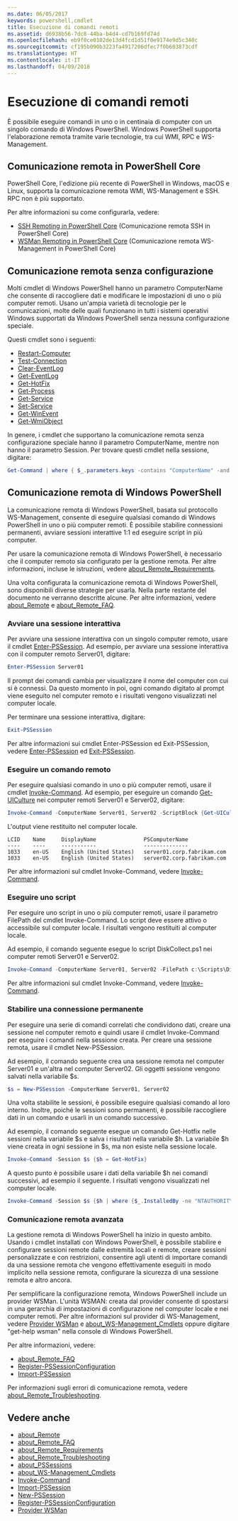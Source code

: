 ```yaml
---
ms.date: 06/05/2017
keywords: powershell,cmdlet
title: Esecuzione di comandi remoti
ms.assetid: d6938b56-7dc8-44ba-b4d4-cd7b169fd74d
ms.openlocfilehash: eb9f0ce0102de13d4fcd1d51f0e9174e9d5c340c
ms.sourcegitcommit: cf195b090b3223fa4917206dfec7f0b603873cdf
ms.translationtype: HT
ms.contentlocale: it-IT
ms.lasthandoff: 04/09/2018
---
```

# <a name="running-remote-commands"></a>Esecuzione di comandi remoti

È possibile eseguire comandi in uno o in centinaia di computer con un singolo comando di Windows PowerShell. Windows PowerShell supporta l'elaborazione remota tramite varie tecnologie, tra cui WMI, RPC e WS-Management.

## <a name="remoting-in-powershell-core"></a>Comunicazione remota in PowerShell Core

PowerShell Core, l'edizione più recente di PowerShell in Windows, macOS e Linux, supporta la comunicazione remota WMI, WS-Management e SSH.
RPC non è più supportato.

Per altre informazioni su come configurarla, vedere:

* [SSH Remoting in PowerShell Core][ssh-remoting] (Comunicazione remota SSH in PowerShell Core)
* [WSMan Remoting in PowerShell Core][wsman-remoting] (Comunicazione remota WS-Management in PowerShell Core)

## <a name="remoting-without-configuration"></a>Comunicazione remota senza configurazione

Molti cmdlet di Windows PowerShell hanno un parametro ComputerName che consente di raccogliere dati e modificare le impostazioni di uno o più computer remoti. Usano un'ampia varietà di tecnologie per le comunicazioni, molte delle quali funzionano in tutti i sistemi operativi Windows supportati da Windows PowerShell senza nessuna configurazione speciale.

Questi cmdlet sono i seguenti:

* [Restart-Computer](https://go.microsoft.com/fwlink/?LinkId=821625)
* [Test-Connection](https://go.microsoft.com/fwlink/?LinkId=821646)
* [Clear-EventLog](https://go.microsoft.com/fwlink/?LinkId=821568)
* [Get-EventLog](https://go.microsoft.com/fwlink/?LinkId=821585)
* [Get-HotFix](https://go.microsoft.com/fwlink/?LinkId=821586)
* [Get-Process](https://go.microsoft.com/fwlink/?linkid=821590)
* [Get-Service](https://go.microsoft.com/fwlink/?LinkId=821593)
* [Set-Service](https://go.microsoft.com/fwlink/?LinkId=821633)
* [Get-WinEvent](https://go.microsoft.com/fwlink/?linkid=821529)
* [Get-WmiObject](https://go.microsoft.com/fwlink/?LinkId=821595)

In genere, i cmdlet che supportano la comunicazione remota senza configurazione speciale hanno il parametro ComputerName, mentre non hanno il parametro Session. Per trovare questi cmdlet nella sessione, digitare:

```powershell
Get-Command | where { $_.parameters.keys -contains "ComputerName" -and $_.parameters.keys -notcontains "Session"}
```

## <a name="windows-powershell-remoting"></a>Comunicazione remota di Windows PowerShell

La comunicazione remota di Windows PowerShell, basata sul protocollo WS-Management, consente di eseguire qualsiasi comando di Windows PowerShell in uno o più computer remoti. È possibile stabilire connessioni permanenti, avviare sessioni interattive 1:1 ed eseguire script in più computer.

Per usare la comunicazione remota di Windows PowerShell, è necessario che il computer remoto sia configurato per la gestione remota. Per altre informazioni, incluse le istruzioni, vedere [about_Remote_Requirements](https://technet.microsoft.com/library/dd315349.aspx).

Una volta configurata la comunicazione remota di Windows PowerShell, sono disponibili diverse strategie per usarla. Nella parte restante del documento ne verranno descritte alcune. Per altre informazioni, vedere [about_Remote](https://technet.microsoft.com/library/dd347744.aspx) e [about_Remote_FAQ](https://technet.microsoft.com/library/dd347744.aspx).

### <a name="start-an-interactive-session"></a>Avviare una sessione interattiva

Per avviare una sessione interattiva con un singolo computer remoto, usare il cmdlet [Enter-PSSession](https://go.microsoft.com/fwlink/?LinkId=821477).
Ad esempio, per avviare una sessione interattiva con il computer remoto Server01, digitare:

```powershell
Enter-PSSession Server01
```

Il prompt dei comandi cambia per visualizzare il nome del computer con cui si è connessi. Da questo momento in poi, ogni comando digitato al prompt viene eseguito nel computer remoto e i risultati vengono visualizzati nel computer locale.

Per terminare una sessione interattiva, digitare:

```powershell
Exit-PSSession
```

Per altre informazioni sui cmdlet Enter-PSSession ed Exit-PSSession, vedere [Enter-PSSession](https://go.microsoft.com/fwlink/?LinkId=821477) ed [Exit-PSSession](https://go.microsoft.com/fwlink/?LinkID=821478).

### <a name="run-a-remote-command"></a>Eseguire un comando remoto

Per eseguire qualsiasi comando in uno o più computer remoti, usare il cmdlet [Invoke-Command](https://go.microsoft.com/fwlink/?LinkId=821493).
Ad esempio, per eseguire un comando [Get-UICulture](https://go.microsoft.com/fwlink/?LinkId=821806) nei computer remoti Server01 e Server02, digitare:

```powershell
Invoke-Command -ComputerName Server01, Server02 -ScriptBlock {Get-UICulture}
```

L'output viene restituito nel computer locale.

```output
LCID    Name     DisplayName               PSComputerName
----    ----     -----------               --------------
1033    en-US    English (United States)   server01.corp.fabrikam.com
1033    en-US    English (United States)   server02.corp.fabrikam.com
```

Per altre informazioni sul cmdlet Invoke-Command, vedere [Invoke-Command](https://go.microsoft.com/fwlink/?LinkId=821493).

### <a name="run-a-script"></a>Eseguire uno script

Per eseguire uno script in uno o più computer remoti, usare il parametro FilePath del cmdlet Invoke-Command. Lo script deve essere attivo o accessibile sul computer locale. I risultati vengono restituiti al computer locale.

Ad esempio, il comando seguente esegue lo script DiskCollect.ps1 nei computer remoti Server01 e Server02.

```powershell
Invoke-Command -ComputerName Server01, Server02 -FilePath c:\Scripts\DiskCollect.ps1
```

Per altre informazioni sul cmdlet Invoke-Command, vedere [Invoke-Command](https://go.microsoft.com/fwlink/?LinkId=821493).

### <a name="establish-a-persistent-connection"></a>Stabilire una connessione permanente

Per eseguire una serie di comandi correlati che condividono dati, creare una sessione nel computer remoto e quindi usare il cmdlet Invoke-Command per eseguire i comandi nella sessione creata. Per creare una sessione remota, usare il cmdlet New-PSSession.

Ad esempio, il comando seguente crea una sessione remota nel computer Server01 e un'altra nel computer Server02. Gli oggetti sessione vengono salvati nella variabile $s.

```powershell
$s = New-PSSession -ComputerName Server01, Server02
```

Una volta stabilite le sessioni, è possibile eseguire qualsiasi comando al loro interno. Inoltre, poiché le sessioni sono permanenti, è possibile raccogliere dati in un comando e usarli in un comando successivo.

Ad esempio, il comando seguente esegue un comando Get-Hotfix nelle sessioni nella variabile $s e salva i risultati nella variabile $h. La variabile $h viene creata in ogni sessione in $s, ma non esiste nella sessione locale.

```powershell
Invoke-Command -Session $s {$h = Get-HotFix}
```

A questo punto è possibile usare i dati della variabile $h nei comandi successivi, ad esempio il seguente. I risultati vengono visualizzati nel computer locale.

```powershell
Invoke-Command -Session $s {$h | where {$_.InstalledBy -ne "NTAUTHORITY\SYSTEM"}}
```

### <a name="advanced-remoting"></a>Comunicazione remota avanzata

La gestione remota di Windows PowerShell ha inizio in questo ambito. Usando i cmdlet installati con Windows PowerShell, è possibile stabilire e configurare sessioni remote dalle estremità locali e remote, creare sessioni personalizzate e con restrizioni, consentire agli utenti di importare comandi da una sessione remota che vengono effettivamente eseguiti in modo implicito nella sessione remota, configurare la sicurezza di una sessione remota e altro ancora.

Per semplificare la configurazione remota, Windows PowerShell include un provider WSMan. L'unità WSMAN: creata dal provider consente di spostarsi in una gerarchia di impostazioni di configurazione nel computer locale e nei computer remoti.
Per altre informazioni sul provider di WS-Management, vedere [Provider WSMan](https://technet.microsoft.com/en-us/library/dd819476.aspx) e [about_WS-Management_Cmdlets](https://technet.microsoft.com/en-us/library/dd819481.aspx) oppure digitare "get-help wsman" nella console di Windows PowerShell.

Per altre informazioni, vedere:

- [about_Remote_FAQ](https://technet.microsoft.com/en-us/library/dd315359.aspx)
- [Register-PSSessionConfiguration](https://go.microsoft.com/fwlink/?LinkId=821508)
- [Import-PSSession](https://go.microsoft.com/fwlink/?LinkId=821821)

Per informazioni sugli errori di comunicazione remota, vedere [about_Remote_Troubleshooting](https://technet.microsoft.com/en-us/library/dd347642.aspx).

## <a name="see-also"></a>Vedere anche

- [about_Remote](https://technet.microsoft.com/en-us/library/9b4a5c87-9162-4adf-bdfe-fbc80b9b8970)
- [about_Remote_FAQ](https://technet.microsoft.com/en-us/library/e23702fd-9415-4a98-9975-390a4d3adc42)
- [about_Remote_Requirements](https://technet.microsoft.com/en-us/library/da213949-134c-4741-b307-81f4492ba1bd)
- [about_Remote_Troubleshooting](https://technet.microsoft.com/en-us/library/2f890148-8578-49ed-85ea-79a489dd6317)
- [about_PSSessions](https://technet.microsoft.com/en-us/library/7a9b4e0e-fa1b-47b0-92f6-6e2995d70acb)
- [about_WS-Management_Cmdlets](https://technet.microsoft.com/en-us/library/6ed3370a-ea10-45a5-9493-696aeace27ed)
- [Invoke-Command](https://go.microsoft.com/fwlink/?LinkId=821493)
- [Import-PSSession](https://go.microsoft.com/fwlink/?LinkId=821821)
- [New-PSSession](https://go.microsoft.com/fwlink/?LinkId=821498)
- [Register-PSSessionConfiguration](https://go.microsoft.com/fwlink/?LinkId=821508)
- [Provider WSMan](https://technet.microsoft.com/en-us/library/66fe1241-e08f-49ca-832f-a84c33ca8735)

[wsman-remoting]: WSMan-Remoting-in-PowerShell-Core.md
[ssh-remoting]: SSH-Remoting-in-PowerShell-Core.md